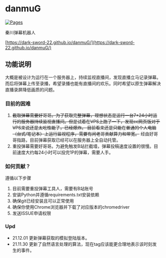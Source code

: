 # danmuG
[![Pages](https://github.com/Dark-Sword-22/danmuG/actions/workflows/python-pages.yml/badge.svg)](https://github.com/Dark-Sword-22/danmuG/actions/workflows/python-pages.yml)

秦川弹幕机器人

[https://dark-sword-22.github.io/danmuG/](https://dark-sword-22.github.io/danmuG/)

## 功能说明
大概是被设计为运行在一个服务器上，持续监视直播间，发现直播立马记录弹幕。而后将弹幕上传至录播，希望录播也能有直播间的欢乐。同时希望以原生弹幕解决直播录屏降低画质的问题。

### 目前的困难
1. ~~截取弹幕需要好哥哥。为了获取完整弹幕，理想状态是运行一台7\*24小时运行的服务器持续监视直播间。但是试着在VPS上跑了一下，发现cc网页版对于VPS来说还是太吃性能了，已经爆炸。
目前看来还是只能在普通的个人电脑（台式/笔记本）上运行监视程序，需要有闲老哥贡献算力和带宽。~~ 经由好哥哥指路，目前弹幕获取已经可以在服务器上全自动托管。
2. 重投弹幕需要好哥哥。为避免触发B站拦截墙，弹幕投稿速度设置的很慢。目前速度大约每24小时可以投完1P的弹幕，需要人手。

### 如何贡献？
遵循以下步骤

1. 目前需要重投弹幕工具人，需要有B站账号
2. 安装Python并遵循requirements.txt安装依赖
3. 确保git已经安装且可以正常使用
4. 确保你使用Chrome浏览器并下载了对应版本的chromedriver
5. 发送ISSUE申请权限

### Upd

- 21.12.01 更新弹幕获取的模拟登陆版本。
- 21.11.30 更新了自然语言处理的算法，现在tag应该能更合理地表示该时刻发生的事件。
           